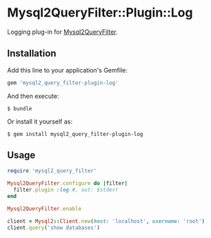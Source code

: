 # Mysql2QueryFilter::Plugin::Log

Logging plug-in for [Mysql2QueryFilter](https://github.com/winebarrel/mysql2_query_filter).

## Installation

Add this line to your application's Gemfile:

```ruby
gem 'mysql2_query_filter-plugin-log'
```

And then execute:

    $ bundle

Or install it yourself as:

    $ gem install mysql2_query_filter-plugin-log

## Usage

```ruby
require 'mysql2_query_filter'

Mysql2QueryFilter.configure do |filter|
  filter.plugin :log #, out: $stderr
end

Mysql2QueryFilter.enable

client = Mysql2::Client.new(host: 'localhost', username: 'root')
client.query('show databases')
```
